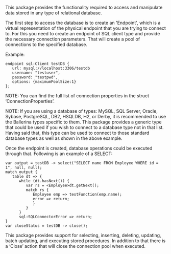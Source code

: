 This package provides the functionality required to access and manipulate data stored in any type of relational database. 

The first step to access the database is to create an 'Endpoint', which is a virtual representation of the physical endpoint that you are trying to connect to. For this you need to create an endpoint of SQL client type and provide the necessary connection parameters. That will create a pool of connections to the specified database.

Example:
```
endpoint sql:Client testDB {
   url: mysql://localhost:3306/testdb
   username: "testuser",
   password: "testpwd",
   options: {maximumPoolSize:1}
};
```
NOTE: You can find the full list of connection properties in the struct ‘ConnectionProperties’.

NOTE: If you are using a database of types: MySQL, SQL Server, Oracle, Sybase, PostgreSQL, DB2, HSQLDB, H2, or Derby, it is recommended to use the Ballerina types specific to them. This package provides a generic type that could be used if you wish to connect to a database type not in that list. Having said that, this type can be used to connect to those standard database types as well as shown in the above example.

Once the endpoint is created, database operations could be executed through that. Following is an example of a SELECT:
```
var output = testDB -> select("SELECT name FROM Employee WHERE id = 1", null, null);
match output {
   table dt => {
      while (dt.hasNext()) {
         var rs = <Employee>dt.getNext();
         match rs {
            Employee emp => testFunction(emp.name);
            error => return;
            }
         }
      }
      sql:SQLConnectorError => return;
}
var closeStatus = testDB -> close();
```
This package provides support for selecting, inserting, deleting, updating, batch updating, and executing stored procedures. In addition to that there is a ‘Close’ action that will close the connection pool when executed.

